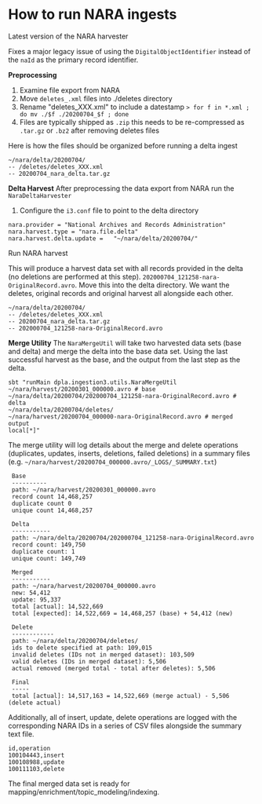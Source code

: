 # How to run NARA ingests

Latest version of the NARA harvester 

Fixes a major legacy issue of using the `DigitalObjectIdentifier` instead of the `naId` as the primary record identifier.  

**Preprocessing** 
1. Examine file export from NARA 
2. Move `deletes_.xml` files into ./deletes directory 
3. Rename "deletes_XXX.xml" to include a datestamp 
`> for f in *.xml ; do mv ./$f ./20200704_$f ; done`
4. Files are typically shipped as `.zip` this needs to be re-compressed as `.tar.gz` or `.bz2` after removing deletes files

Here is how the files should be organized before running a delta ingest
```
~/nara/delta/20200704/
-- /deletes/deletes_XXX.xml
-- 20200704_nara_delta.tar.gz
```

**Delta Harvest**
After preprocessing the data export from NARA run the `NaraDeltaHarvester`
1. Configure the `i3.conf` file to point to the delta directory 
```
nara.provider = "National Archives and Records Administration"
nara.harvest.type = "nara.file.delta"
nara.harvest.delta.update =   "~/nara/delta/20200704/"
```
Run NARA harvest

This will produce a harvest data set with all records provided in the delta (no deletions are performed at this step). 
`202000704_121258-nara-OriginalRecord.avro`. Move this into the delta directory. We want the deletes, original records and original harvest all alongside each other.

```
~/nara/delta/20200704/
-- /deletes/deletes_XXX.xml
-- 20200704_nara_delta.tar.gz
-- 202000704_121258-nara-OriginalRecord.avro
```

**Merge Utility**
The `NaraMergeUtil` will take two harvested data sets (base and delta) and merge the delta into the base data set. Using the last successful harvest as the base, and the output from the last step as the delta.
```
sbt "runMain dpla.ingestion3.utils.NaraMergeUtil 
~/nara/harvest/20200301_000000.avro # base
~/nara/delta/20200704/202000704_121258-nara-OriginalRecord.avro # delta
~/nara/delta/20200704/deletes/ 
~/nara/harvest/20200704_000000-nara-OriginalRecord.avro # merged output 
local[*]"
```

The merge utility will log details about the merge and delete operations (duplicates, updates, inserts, deletions, failed deletions) in a summary files (e.g. `~/nara/harvest/20200704_000000.avro/_LOGS/_SUMMARY.txt`)
```
 Base
 ----------
 path: ~/nara/harvest/20200301_000000.avro
 record count 14,468,257
 duplicate count 0
 unique count 14,468,257

 Delta
 -----------
 path: ~/nara/delta/20200704/202000704_121258-nara-OriginalRecord.avro 
 record count: 149,750
 duplicate count: 1
 unique count: 149,749

 Merged
 -----------
 path: ~/nara/harvest/20200704_000000.avro
 new: 54,412
 update: 95,337
 total [actual]: 14,522,669
 total [expected]: 14,522,669 = 14,468,257 (base) + 54,412 (new)

 Delete
 ------------
 path: ~/nara/delta/20200704/deletes/
 ids to delete specified at path: 109,015
 invalid deletes (IDs not in merged dataset): 103,509
 valid deletes (IDs in merged dataset): 5,506
 actual removed (merged total - total after deletes): 5,506

 Final
 -----
 total [actual]: 14,517,163 = 14,522,669 (merge actual) - 5,506 (delete actual)
```

Additionally, all of insert, update, delete operations are logged with the corresponding NARA IDs in a series of CSV files alongside the summary text file. 
```
id,operation
100104443,insert
100108988,update
100111103,delete
```

The final merged data set is ready for mapping/enrichment/topic_modeling/indexing.
